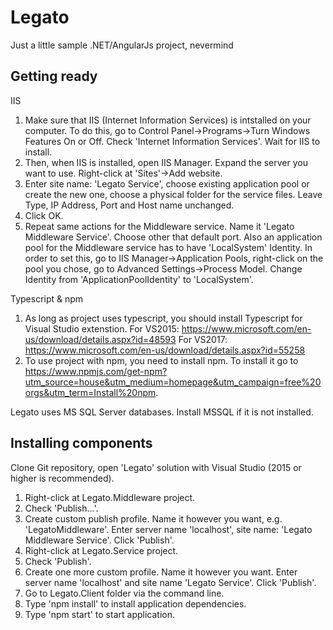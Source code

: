 # Legato
Just a little sample .NET/AngularJs project, nevermind

## Getting ready
IIS
1. Make sure that IIS (Internet Information Services) is intstalled on your computer.
   To do this, go to Control Panel->Programs->Turn Windows Features On or Off. Check 'Internet Information Services'.
   Wait for IIS to install.
2. Then, when IIS is installed, open IIS Manager. Expand the server you want to use. Right-click at 'Sites'->Add website.
3. Enter site name: 'Legato Service', choose existing application pool or create the new one,
   choose a physical folder for the service files. Leave Type, IP Address, Port and Host name unchanged.
4. Click OK.
5. Repeat same actions for the Middleware service. Name it 'Legato Middleware Service'. Choose other that default port.
   Also an application pool for the Middleware service has to have 'LocalSystem' Identity.
   In order to set this, go to IIS Manager->Application Pools, right-click on the pool you chose, go to Advanced Settings->Process Model.
   Change Identity from 'ApplicationPoolIdentity' to 'LocalSystem'.

Typescript & npm
1. As long as project uses typescript, you should install Typescript for Visual Studio extenstion.
   For VS2015: https://www.microsoft.com/en-us/download/details.aspx?id=48593
   For VS2017: https://www.microsoft.com/en-us/download/details.aspx?id=55258
2. To use project with npm, you need to install npm.
   To install it go to https://www.npmjs.com/get-npm?utm_source=house&utm_medium=homepage&utm_campaign=free%20orgs&utm_term=Install%20npm.

Legato uses MS SQL Server databases. Install MSSQL if it is not installed.

## Installing components

Clone Git repository, open 'Legato' solution with Visual Studio (2015 or higher is recommended).

1. Right-click at Legato.Middleware project.
2. Check 'Publish...'.
3. Create custom publish profile. Name it however you want, e.g. 'LegatoMiddleware'.
   Enter server name 'localhost', site name: 'Legato Middleware Service'. Click 'Publish'.
4. Right-click at Legato.Service project.
5. Check 'Publish'.
6. Create one more custom profile. Name it however you want. Enter server name 'localhost' and site name 'Legato Service'. Click 'Publish'.
7. Go to Legato.Client folder via the command line.
8. Type 'npm install' to install application dependencies.
9. Type 'npm start' to start application.